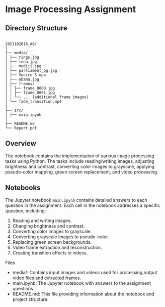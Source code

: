 # Image Processing Assignment

## Directory Structure

```

2021102016_A0/
│
├── media/
│ ├── rings.jpg
│ ├── lena.jpg
│ ├── modiji.jpg
│ ├── parliament_bg.jpg
│ ├── Venice_5.mp4
│ ├── obama.jpg
│ ├── frames/
│ │ ├── frame_0000.jpg
│ │ ├── frame_0001.jpg
│ │ └── ... (additional frame images)
│ └── fade_transition.mp4
│
├── src/
│ ├── main.ipynb
│
├── README.md
└── Report.pdf

```


## Overview

The notebook contains the implementation of various image processing tasks using Python. The tasks include reading/writing images, adjusting brightness and contrast, converting color images to grayscale, applying pseudo-color mapping, green screen replacement, and video processing.

## Notebooks

The Jupyter notebook `main.ipynb` contains detailed answers to each question in the assignment. Each cell in the notebook addresses a specific question, including:
1. Reading and writing images.
2. Changing brightness and contrast.
3. Converting color images to grayscale.
4. Converting grayscale images to pseudo-color.
5. Replacing green screen backgrounds.
6. Video frame extraction and reconstruction.
7. Creating transition effects in videos.

Files
- media/: Contains input images and videos used for processing,output video files and extracted frames.
- main.ipynb: The Jupyter notebook with answers to the assignment questions.
- README.md: This file providing information about the notebook and project structure.